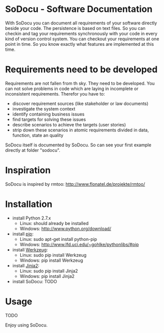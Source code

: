 # SoDocu - Software Documentation

With SoDocu you can document all requirements of your software directly beside
your code. The persistence is based on text files. So you can checkin and tag 
your requirements synchronously with your code in every kind of version control 
system. You can checkout your requirements at one point in time. So you know 
exactly what features are implemented at this time.

# Requirements need to be developed
Requirements are not fallen from th sky. They need to be developed. You can not
solve problems in code which are laying in incomplete or inconsistent 
requirements. Therefor you have to:
* discover requirement sources (like stakeholder or law documents) 
* investigate the system context
* identify containing business issues
* find targets for solving these issues
* describe scenarios to achieve the targets (user stories)
* strip down these scenarios in atomic requirements divided in data, function, 
state an quality

SoDocu itself is documented by SoDocu. So can see your first example directly
at folder "sodocu".

# Inspiration
SoDocu is inspired by rmtoo: http://www.flonatel.de/projekte/rmtoo/

# Installation
* install Python 2.7.x
  * Linux: should already be installed
  * Windows: http://www.python.org/download/
* install [pip](http://www.pip-installer.org/): 
  * Linux: sudo apt-get install python-pip
  * Windows: http://www.lfd.uci.edu/~gohlke/pythonlibs/#pip
* install [Werkzeug](http://werkzeug.pocoo.org/): 
  * Linux: sudo pip install Werkzeug
  * Windows: pip install Werkzeug
* install [Jinja2](http://jinja.pocoo.org/): 
  * Linux: sudo pip install Jinja2
  * Windows: pip install Jinja2
* install SoDocu: 
TODO

# Usage
TODO

Enjoy using SoDocu.
